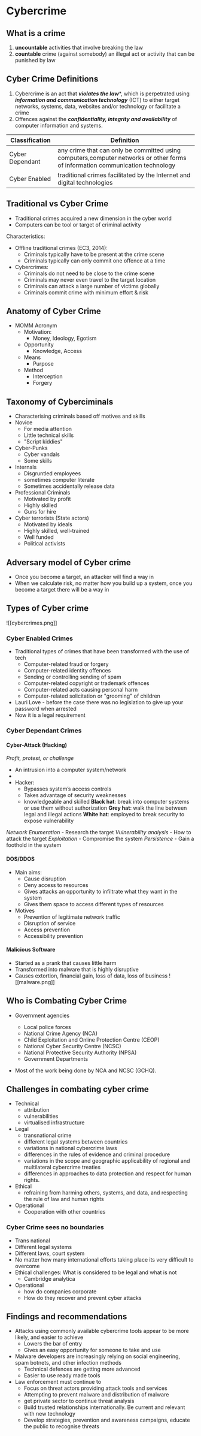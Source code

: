# Cybercrime

## What is a crime
1. **uncountable** activities that involve breaking the law
2. **countable** crime (against somebody) an illegal act or activity that can be punished by law

## Cyber Crime Definitions
1. Cybercrime is an act that ***violates the law****, which is perpetrated using ***information and communication technology*** (ICT) to either target networks, systems, data, websites and/or technology or facilitate a crime
2. Offences against the ***confidentiality, integrity and availability*** of computer information and systems.

| Classification | Definition |
|---------------|------------|
| Cyber Dependant |any crime that can only be committed using computers,computer networks or other forms of information communication technology            |
| Cyber Enabled | traditional crimes facilitated by the Internet and digital technologies

## Traditional vs Cyber Crime
- Traditional crimes acquired a new dimension in the cyber world
- Computers can be tool or target of criminal activity

Characteristics:
- Offline traditional crimes (EC3, 2014):
	- Criminals typically have to be present at the crime scene
	- Criminals typically can only commit one offence at a time
- Cybercrimes:
	- Criminals do not need to be close to the crime scene
	- Criminals may never even travel to the target location
	- Criminals can attack a large number of victims globally
	- Criminals commit crime with minimum effort & risk

## Anatomy of Cyber Crime
- MOMM Acronym
	- Motivation: 
		- Money, Ideology, Egotism
	- Opportunity
		- Knowledge, Access
	- Means
		- Purpose
	- Method
		- Interception
		- Forgery

## Taxonomy of Cyberciminals
- Characterising criminals based off motives and skills
- Novice
	- For media attention
	- Little technical skills
	- "Script kiddies"
- Cyber-Punks
	- Cyber vandals
	- Some skills
- Internals
	- Disgruntled employees
	- sometimes computer literate
	- Sometimes accidentally release data
- Professional Criminals
	- Motivated by profit
	- Highly skilled
	- Guns for hire
- Cyber terrorists (State actors)
	- Motivated by ideals
	- Highly skilled, well-trained
	- Well funded
	- Political activists


## Adversary model of Cyber crime
- Once you become a target, an attacker will find a way in
- When we calculate risk, no matter how you build up a system, once you become a target there will be a way in

## Types of Cyber crime

![[cybercrimes.png]]

### Cyber Enabled Crimes
- Traditional types of crimes that have been transformed with the use of tech
	- Computer-related fraud or forgery
	- Computer-related identity offences
	- Sending or controlling sending of spam
	- Computer-related copyright or trademark offences
	- Computer-related acts causing personal harm
	- Computer-related solicitation or "grooming" of children
- Lauri Love - before the case there was no legislation to give up your password when arrested
- Now it is a legal requirement

### Cyber Dependant Crimes
#### Cyber-Attack (Hacking)
*Profit, protest, or challenge*
- An intrusion into a computer system/network
- 
- Hacker:
	- Bypasses system’s access controls 
	- Takes advantage of security weaknesses 
	- knowledgeable and skilled
**Black hat**: break into computer systems or use them without authorization
**Grey hat**: walk the line between legal and illegal actions
**White hat**: employed to break security to expose vulnerability

*Network Enumeration* - Research the target
*Vulnerability analysis* - How to attack the target
*Exploitation* - Compromise the system
*Persistence* - Gain a foothold in the system

#### DOS/DDOS
- Main aims:
	- Cause disruption
	- Deny access to resources
	- Gives attacks an opportunity to infiltrate what they want in the system
	- Gives them space to access different types of resources
- Motives
	- Prevention of legitimate network traffic
	- Disruption of service
	- Access prevention
	- Accessibility prevention

#### Malicious Software
- Started as a prank that causes little harm
- Transformed into malware that is highly disruptive
- Causes extortion, financial gain, loss of data, loss of business
 ![[malware.png]]

## Who is Combating Cyber Crime
- Government agencies
	- Local police forces
	- National Crime Agency (NCA)
	- Child Exploitation and Online Protection Centre (CEOP)
	- National Cyber Security Centre (NCSC)
	- National Protective Security Authority (NPSA)
	- Government Departments

- Most of the work being done by NCA and NCSC (GCHQ).

## Challenges in combating cyber crime
- Technical
	- attribution
	-  vulnerabilities
	- virtualised infrastructure
- Legal
	- transnational crime
	- different legal systems between countries
	- variations in national cybercrime laws
	- differences in the rules of evidence and criminal procedure
	- variations in the scope and geographic applicability of regional and multilateral cybercrime treaties
	- differences in approaches to data protection and respect for human rights.
- Ethical
	- refraining from harming others, systems, and data, and respecting the rule of law and human rights
- Operational
	- Cooperation with other countries

### Cyber Crime sees no boundaries
- Trans national
- Different legal systems
- Different laws, court system
- No matter how many international efforts taking place its very difficult to overcome
- Ethical challenges: What is considered to be legal and what is not
	- Cambridge analytica
- Operational
	- how do companies corporate
	- How do they recover and prevent cyber attacks
## Findings and recommendations
- Attacks using commonly available cybercrime tools appear to be more likely, and easier to achieve
	- Lowers the bar of entry
	- Gives an easy opportunity for someone to take and use
- Malware developers are increasingly relying on social engineering, spam botnets, and other infection methods
	- Technical defences are getting more advanced
	- Easier to use ready made tools
- Law enforcement must continue to
	- Focus on threat actors providing attack tools and services
	- Attempting to prevent malware and distribution of malware
	- get private sector to continue threat analysis
	- Build trusted relationships internationally. Be current and relevant with new technology
	- Develop strategies, prevention and awareness campaigns, educate the public to recognise threats



